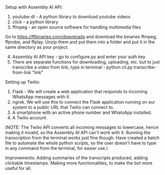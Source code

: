 Setup with Assembly AI API:
1. youtube-dl - A python library to download youtube videos
2. click - a python library
3. ffmpeg - an open source software for handling multimedia files

Go to https://ffbinaries.com/downloads and download the binaries ffmpeg, ffprobe, and ffplay. Unzip them and put them into a folder and put it in the same directory as your project.

4. Assembly AI API key - go to configure.py and enter your auth key
5. There are separate functions for downloading, uploading, etc. but to just transcribe a video from link, type in terminal - python cli.py transcribe-from-link "link"

Setting up Twilio:
1. Flask - We will create a web application that responds to incoming WhatsApp messages with it.
2. ngrok. We will use this to connect the Flask application running on our system to a public URL that Twilio can connect to.
3. A smartphone with an active phone number and WhatsApp installed.
4. A Twilio account.

(NOTE: The Twilio API converts all incoming messages to lowercase, hence making it invalid, so the Assembly AI API can't work with it.
Running the transcription from the terminal works just fine though.
Have created a batch file to automate the whole python scripts, so the user doesn't have to type in any command from the terminal, for easier use.)

Improvements: 
Adding summaries of the transcripts produced, adding clickable timestamps. Making more functionalities, to make the bot more useful for all. 
